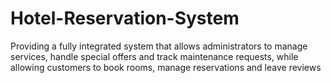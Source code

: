 # Hotel-Reservation-System
Providing a fully integrated system that allows administrators to manage services, handle special offers and track maintenance requests, while allowing customers to book rooms, manage reservations and leave reviews

